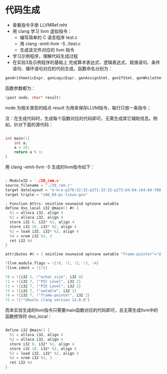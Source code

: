 # 代码生成

* 查看指令手册 LLVMRef.mht
* 用 clang 学习 llvm 虚拟指令：
  * 编写简单的 C 语言程序 test.c
  * 用 clang -emit-llvm -S ./test.c
  * 生成该文件对应的 llvm 指令
* 学习示例程序，理解代码生成过程
* 在实验3及示例程序的基础上
  完成算术表达式、逻辑表达式、赋值语句、条件语句、循环语句对应的代码生成，函数命名分别为：

```cpp
genArithmeticExpr, genLogicExpr, genAssignStmt, genIfStmt, genWhileStmt
```

函数参数都为：

```c
(past node, char* result)
```

node 为相关类型的结点
result 为用来保存LLVM指令，每行只放一条指令；

注：在生成代码时，生成每个函数对应的代码即可，无需生成其它辅助信息。例如，针对下面的源代码：

```c

int main(){
    int a;
    a = 10;
    return a % 3;
}
```

用 clang -emit-llvm -S 生成的llvm指令如下：

```c

; ModuleID = './20_rem.c'
source_filename = "./20_rem.c"
target datalayout = "e-m:e-p270:32:32-p271:32:32-p272:64:64-i64:64-f80:128-n8:16:32:64-S128"
target triple = "x86_64-pc-linux-gnu"

; Function Attrs: noinline nounwind optnone uwtable
define dso_local i32 @main() #0 {
  %1 = alloca i32, align 4
  %2 = alloca i32, align 4
  store i32 0, i32* %1, align 4
  store i32 10, i32* %2, align 4
  %3 = load i32, i32* %2, align 4
  %4 = srem i32 %3, 3
  ret i32 %4
}

attributes #0 = { noinline nounwind optnone uwtable "frame-pointer"="all" "min-legal-vector-width"="0" "no-trapping-math"="true" "stack-protector-buffer-size"="8" "target-cpu"="x86-64" "target-features"="+cx8,+fxsr,+mmx,+sse,+sse2,+x87" "tune-cpu"="generic" }

!llvm.module.flags = !{!0, !1, !2, !3, !4}
!llvm.ident = !{!5}

!0 = !{i32 1, !"wchar_size", i32 4}
!1 = !{i32 7, !"PIC Level", i32 2}
!2 = !{i32 7, !"PIE Level", i32 2}
!3 = !{i32 7, !"uwtable", i32 1}
!4 = !{i32 7, !"frame-pointer", i32 2}
!5 = !{!"Ubuntu clang version 14.0.6"}
```

而本实验生成的llvm指令只需要main函数对应的代码即可，且无需生成llvm中的函数修饰符 dso_local：

```c

define i32 @main() {
  %1 = alloca i32, align 4
  %2 = alloca i32, align 4
  store i32 0, i32* %1, align 4
  store i32 10, i32* %2, align 4
  %3 = load i32, i32* %2, align 4
  %4 = srem i32 %3, 3
  ret i32 %4
}
```
